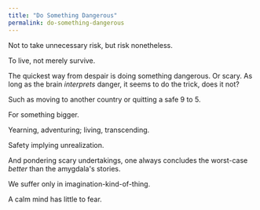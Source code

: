 ```yaml
---
title: "Do Something Dangerous"
permalink: do-something-dangerous
---
```


Not to take unnecessary risk, but risk nonetheless.

To live, not merely survive.

The quickest way from despair is doing something dangerous. Or scary. As long as the brain *interprets* danger, it seems to do the trick, does it not?

Such as moving to another country or quitting a safe 9 to 5.

For something bigger.

Yearning, adventuring; living, transcending.

Safety implying unrealization.

And pondering scary undertakings, one always concludes the worst-case _better_ than the amygdala's stories.

We suffer only in imagination-kind-of-thing.

A calm mind has little to fear.
